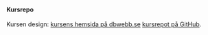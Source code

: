 #### Kursrepo

Kursen design: [kursens hemsida på dbwebb.se](https://dbwebb.se/kurser/design-v2)  [kursrepot på GitHub](https://github.com/dbwebb-se/design).
